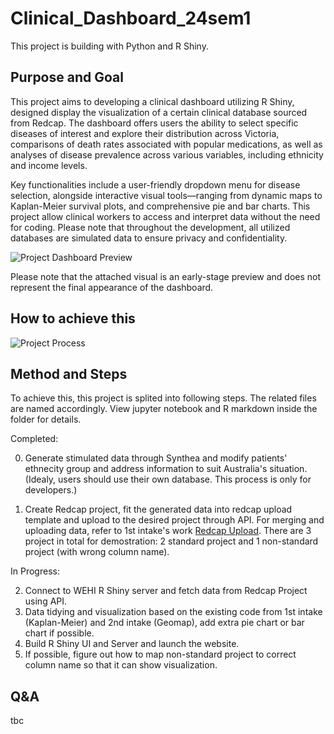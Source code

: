 # Clinical_Dashboard_24sem1

This project is building with Python and R Shiny.

## Purpose and Goal

This project aims to developing a clinical dashboard utilizing R Shiny, designed display the visualization of a certain clinical database sourced from Redcap. The dashboard offers users the ability to select specific diseases of interest and explore their distribution across Victoria, comparisons of death rates associated with popular medications, as well as analyses of disease prevalence across various variables, including ethnicity and income levels.

Key functionalities include a user-friendly dropdown menu for disease selection, alongside interactive visual tools—ranging from dynamic maps to Kaplan-Meier survival plots, and comprehensive pie and bar charts. This project allow clinical workers to access and interpret data without the need for coding. Please note that throughout the development, all utilized databases are simulated data to ensure privacy and confidentiality.

![Project Dashboard Preview](https://github.com/miayokka0926/Clinical_Dashboard_24sem1/blob/main/dashboard%20preview.png "Project Dashboard Preview")

Please note that the attached visual is an early-stage preview and does not represent the final appearance of the dashboard.

## How to achieve this
![Project Process](https://github.com/miayokka0926/Clinical_Dashboard_24sem1/blob/main/development%20process.png "Project Process")

## Method and Steps
To achieve this, this project is splited into following steps. The related files are named accordingly. View jupyter notebook and R markdown inside the folder for details.

Completed:

  0. Generate stimulated data through Synthea and modify patients' ethnecity group and address information to suit Australia's situation. (Idealy, users should use their own database. This process is only for developers.)

  1. Create Redcap project, fit the generated data into redcap upload template and upload to the desired project through API. For merging and uploading data, refer to 1st intake's work [Redcap Upload](https://github.com/Clinical-Informatics-Collaborative/clinical_dashboards/tree/main/Redcap "Redcap Upload"). There are 3 project in total for demostration: 2 standard project and 1 non-standard project (with wrong column name).

In Progress:

  2. Connect to WEHI R Shiny server and fetch data from Redcap Project using API.
  3. Data tidying and visualization based on the existing code from 1st intake (Kaplan-Meier) and 2nd intake (Geomap), add extra pie chart or bar chart if possible.
  4. Build R Shiny UI and Server and launch the website.
  5. If possible, figure out how to map non-standard project to correct column name so that it can show visualization.

## Q&A
tbc
